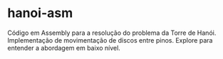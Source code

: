 # hanoi-asm
Código em Assembly para a resolução do problema da Torre de Hanói. Implementação de movimentação de discos entre pinos. Explore para entender a abordagem em baixo nível.
